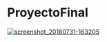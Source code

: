 # ProyectoFinal

[
![screenshot_20180731-163205](https://user-images.githubusercontent.com/38332341/43486143-0b79fa3e-94e1-11e8-8c2d-1436837ae1da.png)
](url)
